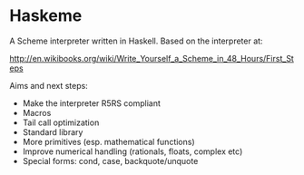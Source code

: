 Haskeme
=======

A Scheme interpreter written in Haskell. Based on the interpreter at:

http://en.wikibooks.org/wiki/Write_Yourself_a_Scheme_in_48_Hours/First_Steps

Aims and next steps:

* Make the interpreter R5RS compliant
* Macros
* Tail call optimization
* Standard library
* More primitives (esp. mathematical functions)
* Improve numerical handling (rationals, floats, complex etc)
* Special forms: cond, case, backquote/unquote
